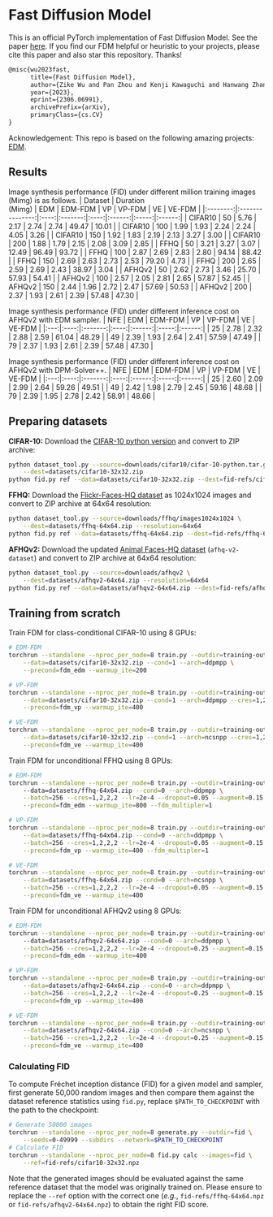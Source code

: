 # Fast Diffusion Model

This is an official PyTorch implementation of Fast Diffusion Model. See the paper [here](https://arxiv.org/abs/2306.06991). If you find our FDM helpful or heuristic to your projects, please cite this paper and also star this repository. Thanks!

```tex
@misc{wu2023fast,
      title={Fast Diffusion Model}, 
      author={Zike Wu and Pan Zhou and Kenji Kawaguchi and Hanwang Zhang},
      year={2023},
      eprint={2306.06991},
      archivePrefix={arXiv},
      primaryClass={cs.CV}
}
```

Acknowledgement: This repo is based on the following amazing projects: [EDM](https://github.com/NVlabs/edm).
## Results
Image synthesis performance (FID) under different million training images (Mimg) is as follows.
|  Dataset | Duration<br>(Mimg) |  EDM | EDM-FDM |  VP  | VP-FDM |   VE  | VE-FDM |
|:--------:|:---------------:|:----:|:-------:|:----:|:------:|:-----:|:------:|
| CIFAR10 |        50       | 5.76 |   2.17  | 2.74 |  2.74  | 49.47 |  10.01 |
| CIFAR10 |       100       | 1.99 |   1.93  | 2.24 |  2.24  |  4.05 |  3.26  |
| CIFAR10 |       150       | 1.92 |   1.83  | 2.19 |  2.13  |  3.27 |  3.00  |
| CIFAR10 |       200       | 1.88 |   1.79  | 2.15 |  2.08  |  3.09 |  2.85  |
|   FFHQ   |        50       | 3.21 |   3.27  | 3.07 |  12.49 | 96.49 |  93.72 |
|   FFHQ   |       100       | 2.87 |   2.69  | 2.83 |  2.80  | 94.14 |  88.42 |
|   FFHQ   |       150       | 2.69 |   2.63  | 2.73 |  2.53  | 79.20 |  4.73  |
|   FFHQ   |       200       | 2.65 |   2.59  | 2.69 |  2.43  | 38.97 |  3.04  |
|  AFHQv2  |        50       | 2.62 |   2.73  | 3.46 |  25.70 | 57.93 |  54.41 |
|  AFHQv2  |       100       | 2.57 |   2.05  | 2.81 |  2.65  | 57.87 |  52.45 |
|  AFHQv2  |       150       | 2.44 |   1.96  | 2.72 |  2.47  | 57.69 |  50.53 |
|  AFHQv2  |       200       | 2.37 |   1.93  | 2.61 |  2.39  | 57.48 |  47.30 |

Image synthesis performance (FID) under different inference cost on AFHQv2 with EDM sampler.
| NFE |  EDM | EDM-FDM |  VP  | VP-FDM |   VE  | VE-FDM |
|:---:|:----:|:-------:|:----:|:------:|:-----:|:------:|
|  25 | 2.78 |   2.32  | 2.88 |  2.59  | 61.04 |  48.29 |
|  49 | 2.39 |   1.93  | 2.64 |  2.41  | 57.59 |  47.49 |
|  79 | 2.37 |   1.93  | 2.61 |  2.39  | 57.48 |  47.30 |

Image synthesis performance (FID) under different inference cost on AFHQv2 with DPM-Solver++.
| NFE |  EDM | EDM-FDM |  VP  | VP-FDM |   VE  | VE-FDM |
|:---:|:----:|:-------:|:----:|:------:|:-----:|:------:|
|  25 | 2.60 |   2.09  | 2.99 |  2.64  | 59.26 |  49.51 |
|  49 | 2.42 |   1.98  | 2.79 |  2.45  | 59.16 |  48.68 |
|  79 | 2.39 |   1.95  | 2.78 |  2.42  | 58.91 |  48.66 |

## Preparing datasets
**CIFAR-10:** Download the [CIFAR-10 python version](https://www.cs.toronto.edu/~kriz/cifar.html) and convert to ZIP archive:

```.bash
python dataset_tool.py --source=downloads/cifar10/cifar-10-python.tar.gz \
    --dest=datasets/cifar10-32x32.zip
python fid.py ref --data=datasets/cifar10-32x32.zip --dest=fid-refs/cifar10-32x32.npz
```

**FFHQ:** Download the [Flickr-Faces-HQ dataset](https://github.com/NVlabs/ffhq-dataset) as 1024x1024 images and convert to ZIP archive at 64x64 resolution:

```.bash
python dataset_tool.py --source=downloads/ffhq/images1024x1024 \
    --dest=datasets/ffhq-64x64.zip --resolution=64x64
python fid.py ref --data=datasets/ffhq-64x64.zip --dest=fid-refs/ffhq-64x64.npz
```

**AFHQv2:** Download the updated [Animal Faces-HQ dataset](https://github.com/clovaai/stargan-v2/blob/master/README.md#animal-faces-hq-dataset-afhq) (`afhq-v2-dataset`) and convert to ZIP archive at 64x64 resolution:

```.bash
python dataset_tool.py --source=downloads/afhqv2 \
    --dest=datasets/afhqv2-64x64.zip --resolution=64x64
python fid.py ref --data=datasets/afhqv2-64x64.zip --dest=fid-refs/afhqv2-64x64.npz
```
## Training from scratch
Train FDM for class-conditional CIFAR-10 using 8 GPUs:
```.bash
# EDM-FDM
torchrun --standalone --nproc_per_node=8 train.py --outdir=training-output \
    --data=datasets/cifar10-32x32.zip --cond=1 --arch=ddpmpp \
    --precond=fdm_edm --warmup_ite=200 

# VP-FDM
torchrun --standalone --nproc_per_node=8 train.py --outdir=training-output \
    --data=datasets/cifar10-32x32.zip --cond=1 --arch=ddpmpp --cres=1,2,2,2 \
    --precond=fdm_vp --warmup_ite=400

# VE-FDM
torchrun --standalone --nproc_per_node=8 train.py --outdir=training-output \
    --data=datasets/cifar10-32x32.zip --cond=1 --arch=ncsnpp --cres=1,2,2,2 \
    --precond=fdm_ve --warmup_ite=400 
```

Train FDM for unconditional FFHQ using 8 GPUs:
```.bash
# EDM-FDM
torchrun --standalone --nproc_per_node=8 train.py --outdir=training-output
    --data=datasets/ffhq-64x64.zip --cond=0 --arch=ddpmpp \
    --batch=256 --cres=1,2,2,2 --lr=2e-4 --dropout=0.05 --augment=0.15 \
    --precond=fdm_edm --warmup_ite=800 --fdm_multipler=1

# VP-FDM
torchrun --standalone --nproc_per_node=8 train.py --outdir=training-output \
    --data=datasets/ffhq-64x64.zip --cond=0 --arch=ddpmpp \
    --batch=256 --cres=1,2,2,2 --lr=2e-4 --dropout=0.05 --augment=0.15 \
    --precond=fdm_vp --warmup_ite=400 --fdm_multipler=1

# VE-FDM
torchrun --standalone --nproc_per_node=8 train.py --outdir=training-output \
    --data=datasets/ffhq-64x64.zip --cond=0 --arch=ncsnpp \
    --batch=256 --cres=1,2,2,2 --lr=2e-4 --dropout=0.05 --augment=0.15 \
    --precond=fdm_ve --warmup_ite=400
```

Train FDM for unconditional AFHQv2 using 8 GPUs:
```.bash
# EDM-FDM
torchrun --standalone --nproc_per_node=8 train.py --outdir=training-output
    --data=datasets/afhqv2-64x64.zip --cond=0 --arch=ddpmpp \
    --batch=256 --cres=1,2,2,2 --lr=2e-4 --dropout=0.25 --augment=0.15 \
    --precond=fdm_edm --warmup_ite=400

# VP-FDM
torchrun --standalone --nproc_per_node=8 train.py --outdir=training-output \
    --data=datasets/afhqv2-64x64.zip --cond=0 --arch=ddpmpp \
    --batch=256 --cres=1,2,2,2 --lr=2e-4 --dropout=0.25 --augment=0.15 \
    --precond=fdm_vp --warmup_ite=400

# VE-FDM
torchrun --standalone --nproc_per_node=8 train.py --outdir=training-output \
    --data=datasets/afhqv2-64x64.zip --cond=0 --arch=ncsnpp \
    --batch=256 --cres=1,2,2,2 --lr=2e-4 --dropout=0.25 --augment=0.15 \
    --precond=fdm_ve --warmup_ite=400
```

### Calculating FID
To compute Fr&eacute;chet inception distance (FID) for a given model and sampler, first generate 50,000 random images and then compare them against the dataset reference statistics using `fid.py`, replace `$PATH_TO_CHECKPOINT` with the path to the checkpoint:

```.bash
# Generate 50000 images 
torchrun --standalone --nproc_per_node=8 generate.py --outdir=fid \
    --seeds=0-49999 --subdirs --network=$PATH_TO_CHECKPOINT
# Calculate FID
torchrun --standalone --nproc_per_node=8 fid.py calc --images=fid \
    --ref=fid-refs/cifar10-32x32.npz
```

Note that the generated images should be evaluated against the same reference dataset that the model was originally trained on. Please ensure to replace the `--ref` option with the correct one (*e.g.*, `fid-refs/ffhq-64x64.npz` or `fid-refs/afhqv2-64x64.npz`) to obtain the right FID score.